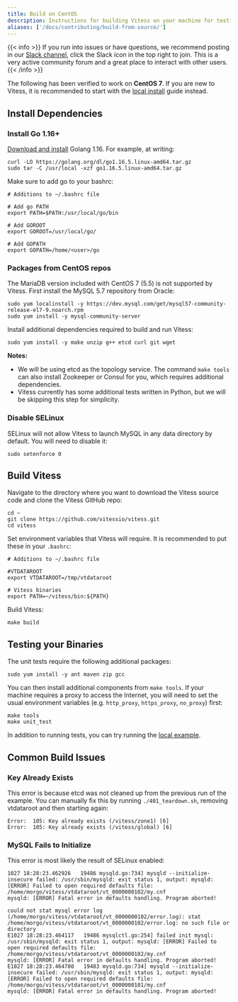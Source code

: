 ```yaml
---
title: Build on CentOS
description: Instructions for building Vitess on your machine for testing and development purposes
aliases: ['/docs/contributing/build-from-source/']
---
```


{{< info >}}
If you run into issues or have questions, we recommend posting in our [Slack channel](https://vitess.slack.com), click the Slack icon in the top right to join. This is a very active community forum and a great place to interact with other users.
{{< /info >}}

The following has been verified to work on __CentOS 7__. If you are new to Vitess, it is recommended to start with the [local install](../../get-started/local) guide instead.

## Install Dependencies

### Install Go 1.16+

[Download and install](http://golang.org/doc/install) Golang 1.16. For example, at writing:

```
curl -LO https://golang.org/dl/go1.16.5.linux-amd64.tar.gz
sudo tar -C /usr/local -xzf go1.16.5.linux-amd64.tar.gz
```

Make sure to add go to your bashrc:
```
# Additions to ~/.bashrc file

# Add go PATH
export PATH=$PATH:/usr/local/go/bin

# Add GOROOT
export GOROOT=/usr/local/go/

# Add GOPATH
export GOPATH=/home/<user>/go
```

### Packages from CentOS repos

The MariaDB version included with CentOS 7 (5.5) is not supported by Vitess. First install the MySQL 5.7 repository from Oracle:

```
sudo yum localinstall -y https://dev.mysql.com/get/mysql57-community-release-el7-9.noarch.rpm
sudo yum install -y mysql-community-server
```

Install additional dependencies required to build and run Vitess:

```
sudo yum install -y make unzip g++ etcd curl git wget
```

**Notes:**

* We will be using etcd as the topology service. The command `make tools` can also install Zookeeper or Consul for you, which requires additional dependencies.
* Vitess currently has some additional tests written in Python, but we will be skipping this step for simplicity.

### Disable SELinux

SELinux will not allow Vitess to launch MySQL in any data directory by default. You will need to disable it:

```
sudo setenforce 0
```

## Build Vitess

Navigate to the directory where you want to download the Vitess source code and clone the Vitess GitHub repo:

```
cd ~
git clone https://github.com/vitessio/vitess.git
cd vitess
```

Set environment variables that Vitess will require. It is recommended to put these in your `.bashrc`:

```
# Additions to ~/.bashrc file

#VTDATAROOT
export VTDATAROOT=/tmp/vtdataroot

# Vitess binaries
export PATH=~/vitess/bin:${PATH}
```

Build Vitess:

```
make build
```

## Testing your Binaries

The unit tests require the following additional packages:

```
sudo yum install -y ant maven zip gcc
```

You can then install additional components from `make tools`. If your machine requires a proxy to access the Internet, you will need to set the usual environment variables (e.g. `http_proxy`, `https_proxy`, `no_proxy`) first:

```
make tools
make unit_test
```

In addition to running tests, you can try running the [local example](../../get-started/local).

## Common Build Issues

### Key Already Exists

This error is because etcd was not cleaned up from the previous run of the example. You can manually fix this by running `./401_teardown.sh`, removing vtdataroot and then starting again:
```
Error:  105: Key already exists (/vitess/zone1) [6]
Error:  105: Key already exists (/vitess/global) [6]
```

### MySQL Fails to Initialize

This error is most likely the result of SELinux enabled:

```
1027 18:28:23.462926   19486 mysqld.go:734] mysqld --initialize-insecure failed: /usr/sbin/mysqld: exit status 1, output: mysqld: [ERROR] Failed to open required defaults file: /home/morgo/vitess/vtdataroot/vt_0000000102/my.cnf
mysqld: [ERROR] Fatal error in defaults handling. Program aborted!

could not stat mysql error log (/home/morgo/vitess/vtdataroot/vt_0000000102/error.log): stat /home/morgo/vitess/vtdataroot/vt_0000000102/error.log: no such file or directory
E1027 18:28:23.464117   19486 mysqlctl.go:254] failed init mysql: /usr/sbin/mysqld: exit status 1, output: mysqld: [ERROR] Failed to open required defaults file: /home/morgo/vitess/vtdataroot/vt_0000000102/my.cnf
mysqld: [ERROR] Fatal error in defaults handling. Program aborted!
E1027 18:28:23.464780   19483 mysqld.go:734] mysqld --initialize-insecure failed: /usr/sbin/mysqld: exit status 1, output: mysqld: [ERROR] Failed to open required defaults file: /home/morgo/vitess/vtdataroot/vt_0000000101/my.cnf
mysqld: [ERROR] Fatal error in defaults handling. Program aborted!
```

